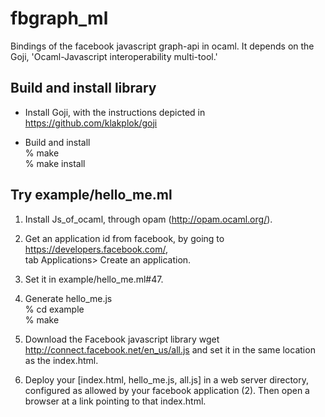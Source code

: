 fbgraph_ml
==========

Bindings of the facebook javascript graph-api in ocaml.
It depends on the Goji, 'Ocaml-Javascript interoperability multi-tool.'

Build and install library
-------------------------
- Install Goji, with the instructions depicted in
https://github.com/klakplok/goji

- Build and install <br/>
  % make <br/>
  % make install <br/>


Try example/hello_me.ml
-----------------------

1. Install Js_of_ocaml, through opam (http://opam.ocaml.org/).

2. Get an application id from facebook, by going to
   https://developers.facebook.com/, <br/>
   tab Applications> Create an application.

3. Set it in example/hello_me.ml#47.

4. Generate hello_me.js <br/>
   % cd example <br/>
   % make

5. Download the Facebook javascript library
   wget http://connect.facebook.net/en_us/all.js
   and set it in the same location as the index.html.

6. Deploy your [index.html, hello_me.js, all.js] in a web server directory,
   configured as allowed by your facebook application (2). Then
   open a browser at a link pointing to that index.html.
